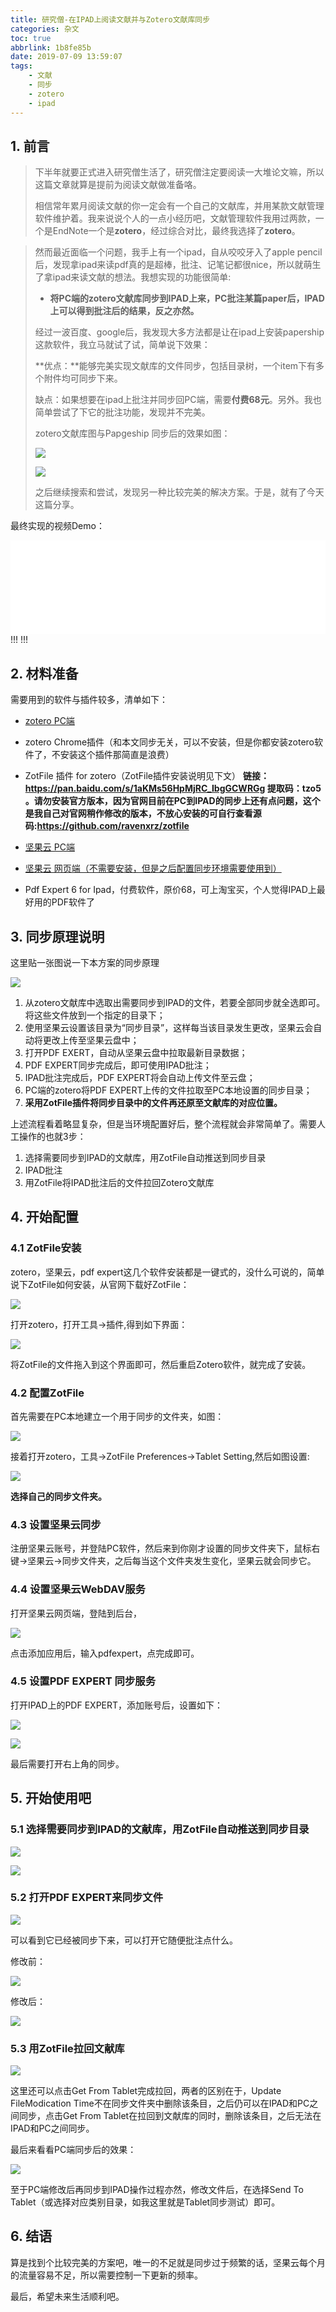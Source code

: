 ```yaml
---
title: 研究僧-在IPAD上阅读文献并与Zotero文献库同步
categories: 杂文
toc: true
abbrlink: 1b8fe85b
date: 2019-07-09 13:59:07
tags:
	- 文献
	- 同步
	- zotero
	- ipad
---
```


## 1. 前言

>  下半年就要正式进入研究僧生活了，研究僧注定要阅读一大堆论文嘛，所以这篇文章就算是提前为阅读文献做准备咯。
>
>  相信常年累月阅读文献的你一定会有一个自己的文献库，并用某款文献管理软件维护着。我来说说个人的一点小经历吧，文献管理软件我用过两款，一个是EndNote一个是**zotero**，经过综合对比，最终我选择了**zotero**。

<!-- more -->

>
>  然而最近面临一个问题，我手上有一个ipad，自从咬咬牙入了apple pencil后，发现拿ipad来读pdf真的是超棒，批注、记笔记都很nice，所以就萌生了拿ipad来读文献的想法。我想实现的功能很简单:
>
>  - **将PC端的zotero文献库同步到IPAD上来，PC批注某篇paper后，IPAD上可以得到批注后的结果，反之亦然。**
>
>  经过一波百度、google后，我发现大多方法都是让在ipad上安装papership这款软件，我立马就试了试，简单说下效果：
>
>  **优点：**能够完美实现文献库的文件同步，包括目录树，一个item下有多个附件均可同步下来。
>
>  缺点：如果想要在ipad上批注并同步回PC端，需要**付费68元**。另外。我也简单尝试了下它的批注功能，发现并不完美。
>
>  zotero文献库图与Papgeship 同步后的效果如图：
>
>  ![](https://ae01.alicdn.com/kf/HTB1ZV6dXAL0gK0jSZFtq6xQCXXap.jpg)
>
>  ![](https://ae01.alicdn.com/kf/HTB13sLbXAP2gK0jSZPx761cQpXa2.png)
>
>  之后继续搜索和尝试，发现另一种比较完美的解决方案。于是，就有了今天这篇分享。

最终实现的视频Demo：
<iframe id="spkj" src="//player.bilibili.com/player.html?aid=58535591&cid=102086302&page=1" scrolling="no" border="0" frameborder="no" framespacing="0" allowfullscreen="true" width=100%> </iframe>
!!!
<script type="text/javascript">  
document.getElementById("spkj").style.height=document.getElementById("spkj").scrollWidth*0.76+"px";
</script>
!!!



## 2. 材料准备

需要用到的软件与插件较多，清单如下：

- [zotero PC端](https://www.zotero.org/)
- zotero Chrome插件（和本文同步无关，可以不安装，但是你都安装zotero软件了，不安装这个插件那简直是浪费）
- ZotFile 插件 for zotero（ZotFile插件安装说明见下文）
  **链接：https://pan.baidu.com/s/1aKMs56HpMjRC_IbgGCWRGg  提取码：tzo5 。请勿安装官方版本，因为官网目前在PC到IPAD的同步上还有点问题，这个是我自己对官网稍作修改的版本，不放心安装的可自行查看源码:https://github.com/ravenxrz/zotfile**

- [坚果云 PC端](https://www.jianguoyun.com)
- [坚果云 网页端（不需要安装，但是之后配置同步环境需要使用到）](https://www.jianguoyun.com)
- Pdf Expert 6 for Ipad，付费软件，原价68，可上淘宝买，个人觉得IPAD上最好用的PDF软件了

## 3. 同步原理说明

这里贴一张图说一下本方案的同步原理

![](https://ae01.alicdn.com/kf/HTB1n5zaXCf2gK0jSZFPq6xsopXaS.jpg)

1. 从zotero文献库中选取出需要同步到IPAD的文件，若要全部同步就全选即可。将这些文件放到一个指定的目录下；
2. 使用坚果云设置该目录为“同步目录”，这样每当该目录发生更改，坚果云会自动将更改上传至坚果云盘中；
3. 打开PDF EXERT，自动从坚果云盘中拉取最新目录数据；
4. PDF EXPERT同步完成后，即可使用IPAD批注；
5. IPAD批注完成后，PDF EXPERT将会自动上传文件至云盘；
6. PC端的zotero将PDF EXPERT上传的文件拉取至PC本地设置的同步目录；
7. **采用ZotFile插件将同步目录中的文件再还原至文献库的对应位置。**

上述流程看着略显复杂，但是当环境配置好后，整个流程就会非常简单了。需要人工操作的也就3步：

1. 选择需要同步到IPAD的文献库，用ZotFile自动推送到同步目录
2. IPAD批注
3. 用ZotFile将IPAD批注后的文件拉回Zotero文献库

## 4. 开始配置

### 4.1 ZotFile安装

zotero，坚果云，pdf expert这几个软件安装都是一键式的，没什么可说的，简单说下ZotFile如何安装，从官网下载好ZotFile：

![](https://ae01.alicdn.com/kf/HTB1cuLdXAL0gK0jSZFtq6xQCXXap.jpg)

打开zotero，打开工具->插件,得到如下界面：

![](https://ae01.alicdn.com/kf/HTB1lu_dXAH0gK0jSZFNq6xMqXXa4.jpg)

将ZotFile的文件拖入到这个界面即可，然后重启Zotero软件，就完成了安装。

### 4.2 配置ZotFile

首先需要在PC本地建立一个用于同步的文件夹，如图：

![](https://ae01.alicdn.com/kf/HTB1QATbXCf2gK0jSZFPq6xsopXaF.jpg)

接着打开zotero，工具->ZotFile Preferences->Tablet Setting,然后如图设置:

![](https://ae01.alicdn.com/kf/HTB1oAPcXEY1gK0jSZFCq6AwqXXaR.jpg)

**选择自己的同步文件夹。**

### 4.3 设置坚果云同步

注册坚果云账号，并登陆PC软件，然后来到你刚才设置的同步文件夹下，鼠标右键->坚果云->同步文件夹，之后每当这个文件夹发生变化，坚果云就会同步它。

### 4.4 设置坚果云WebDAV服务

打开坚果云网页端，登陆到后台，

![](https://ae01.alicdn.com/kf/HTB10BPXXqL7gK0jSZFBq6xZZpXa6.jpg)

点击添加应用后，输入pdfexpert，点完成即可。

### 4.5 设置PDF EXPERT 同步服务

打开IPAD上的PDF EXPERT，添加账号后，设置如下：

![](https://ae01.alicdn.com/kf/HTB14RbdXxD1gK0jSZFK763JrVXab.png)

![](https://ae01.alicdn.com/kf/HTB1lZPeXrY1gK0jSZTE760DQVXaL.png)

最后需要打开右上角的同步。

## 5. 开始使用吧

### 5.1  选择需要同步到IPAD的文献库，用ZotFile自动推送到同步目录

![](https://ae01.alicdn.com/kf/HTB1YBzaXpT7gK0jSZFpq6yTkpXad.jpg)

![](https://ae01.alicdn.com/kf/HTB1PN2fXBr0gK0jSZFnq6zRRXXaE.jpg)

### 5.2 打开PDF EXPERT来同步文件

![](https://ae01.alicdn.com/kf/HTB1PKTeXET1gK0jSZFrq6ANCXXaT.jpg)

可以看到它已经被同步下来，可以打开它随便批注点什么。

修改前：

![](https://ae01.alicdn.com/kf/HTB1FyrfXAH0gK0jSZPiq6yvapXak.jpg)

修改后：

![](https://ae01.alicdn.com/kf/HTB1hcjeXuP2gK0jSZFoq6yuIVXaa.jpg)

### 5.3 用ZotFile拉回文献库

![](https://ae01.alicdn.com/kf/HTB1bNYbXpP7gK0jSZFjq6A5aXXa4.jpg)

这里还可以点击Get From Tablet完成拉回，两者的区别在于，Update FileModication Time不在同步文件夹中删除该条目，之后仍可以在IPAD和PC之间同步，点击Get From Tablet在拉回到文献库的同时，删除该条目，之后无法在IPAD和PC之间同步。

最后来看看PC端同步后的效果：

![](https://ae01.alicdn.com/kf/HTB1EqvcXq67gK0jSZFHq6y9jVXaL.jpg)



至于PC端修改后再同步到IPAD操作过程亦然，修改文件后，在选择Send To Tablet（或选择对应类别目录，如我这里就是Tablet同步测试）即可。

## 6. 结语

算是找到个比较完美的方案吧，唯一的不足就是同步过于频繁的话，坚果云每个月的流量容易不足，所以需要控制一下更新的频率。

最后，希望未来生活顺利吧。
